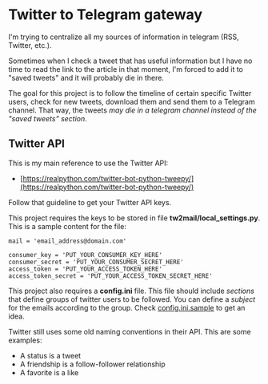 # Twitter to Telegram gateway

I'm trying to centralize all my sources of information in telegram (RSS, Twitter, etc.).

Sometimes when I check a tweet that has useful information but I have no time to read the link to the article in that moment, I'm forced to add it to "saved tweets" and it will probably die in there.

The goal for this project is to follow the timeline of certain specific Twitter users, check for new tweets, download them and send them to a Telegram channel. That way, the tweets *may die in a telegram channel instead of the "saved tweets" section*.

## Twitter API

This is my main reference to use the Twitter API:

- [https://realpython.com/twitter-bot-python-tweepy/](https://realpython.com/twitter-bot-python-tweepy/)

Follow that guideline to get your Twitter API keys.

This project requires the keys to be stored in file **tw2mail/local_settings.py**. This is a sample content for the file:

```console
mail = 'email_address@domain.com'

consumer_key = 'PUT_YOUR_CONSUMER_KEY_HERE'
consumer_secret = 'PUT_YOUR_CONSUMER_SECRET_HERE'
access_token = 'PUT_YOUR_ACCESS_TOKEN_HERE'
access_token_secret = 'PUT_YOUR_ACCESS_TOKEN_SECRET_HERE'
```

This project also requires a **config.ini** file. This file should include *sections* that define groups of twitter users to be followed. You can define a *subject* for the emails according to the group. Check [config.ini.sample](config.ini.sample) to get an idea.

Twitter still uses some old naming conventions in their API. This are some examples:

- A status is a tweet
- A friendship is a follow-follower relationship
- A favorite is a like
